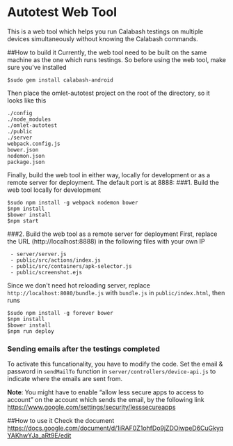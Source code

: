 # Autotest Web Tool

This is a web tool which helps you run Calabash testings on multiple devices simultaneously without knowing the Calabash commands.

##How to build it
Currently, the web tool need to be built on the same machine as the one which runs testings.
So before using the web tool, make sure you've installed

```
$sudo gem install calabash-android
```

Then place the omlet-autotest project on the root of the directory, so it looks like this
```
./config
./node_modules
./omlet-autotest
./public
./server
webpack.config.js
bower.json
nodemon.json
package.json
```

Finally, build the web tool in either way, locally for development or as a remote server for deployment. The default port is at 8888:
###1. Build the web tool locally for development

```
$sudo npm install -g webpack nodemon bower
$npm install
$bower install
$npm start
```

###2. Build the web tool as a remote server for deployment
First, replace the URL (http://localhost:8888) in the following files with your own IP
```
 - server/server.js
 - public/src/actions/index.js
 - public/src/containers/apk-selector.js
 - public/screenshot.ejs
```
Since we don't need hot reloading server, replace ``http://localhost:8080/bundle.js`` with ``bundle.js`` in ``public/index.html``, then runs

```
$sudo npm install -g forever bower
$npm install
$bower install
$npm run deploy
```

### Sending emails after the testings completed
To activate this funcationality, you have to modify the code. 
Set the email & password in ``sendMailTo`` function in ``server/controllers/device-api.js`` to indicate where the emails are sent from.

**Note**: You might have to enable “allow less secure apps to access to account” on the account which sends the email, by the following link
https://www.google.com/settings/security/lesssecureapps

##How to use it
Check the document
https://docs.google.com/document/d/1iRAF0Z1ohfDo9jZDOiwpeD6CuGkyqYAKhwYJa_aRt9E/edit